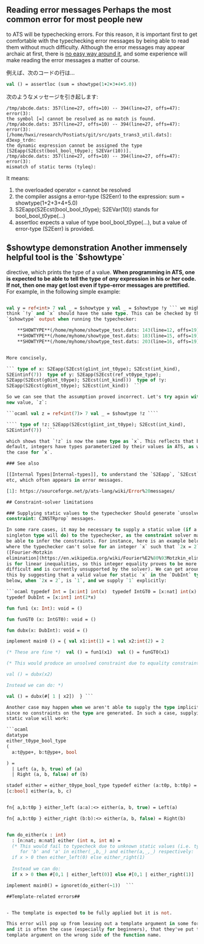 ## Reading error messages Perhaps the most common error for most people new
to ATS will be typechecking errors.  For this reason, it is important first
to get comfortable with the typechecking error messages by being able to
read them without much difficulty. Although the error messages may appear
archaic at first, there is [no easy way around
it](https://groups.google.com/d/msg/ats-lang-users/-zsdyZWglRs/SUZt89SjYNcJ),
and some experience will make reading the error messages a matter of course.

例えば、次のコードの行は...

```ocaml
val () = assertloc (sum = showtype(1+2+3+4+5.0))
```

次のようなメッセージを引き起します:

```
/tmp/abcde.dats: 357(line=27, offs=10) -- 394(line=27, offs=47): error(3):
the symbol [=] cannot be resolved as no match is found.
/tmp/abcde.dats: 357(line=27, offs=10) -- 394(line=27, offs=47): error(3):
[/home/hwxi/research/Postiats/git/src/pats_trans3_util.dats]: d3exp_trdn:
the dynamic expression cannot be assigned the type
[S2Eapp(S2Ecst(bool_bool_t0ype); S2EVar(10))].
/tmp/abcde.dats: 357(line=27, offs=10) -- 394(line=27, offs=47): error(3):
mismatch of static terms (tyleq):
```

It means:

1. the overloaded operator = cannot be resolved
2. the compiler assigns a error-type (S2Eerr) to the expression: sum =
   showtype(1+2+3+4+5.0)
3. S2Eapp(S2Ecst(bool_bool_t0ype); S2EVar(10)) stands for
   bool_bool_t0ype(...)
4. assertloc expects a value of type bool_bool_t0ype(...), but a value of
   error-type (S2Eerr) is provided.


## $showtype demonstration Another immensely helpful tool is the `$showtype`
directive, which prints the type of a value. **When programming in ATS, one
is expected to be able to tell the type of *any* expression in his or her
code. If not, then one may get lost even if type-error messages are
prettified.** For example, in the following simple example:

```ocaml val x = 7 val _ = $showtype x

val y = ref<int> 7 val _ = $showtype y val _ = $showtype !y ``` we might
think `!y` and `x` should have the same type. This can be checked by the
`$showtype` output when running the typechecker:

    **SHOWTYPE**(/home/myhome/showtype_test.dats: 143(line=12, offs=19) -- 144(line=12, offs=20)): S2Eapp(S2Ecst(g1int_int_t0ype); S2Ecst(int_kind), S2Eintinf(7))
    **SHOWTYPE**(/home/myhome/showtype_test.dats: 183(line=15, offs=19) -- 184(line=15, offs=20)): S2Eapp(S2Ecst(ref_vt0ype_type); S2Eapp(S2Ecst(g0int_t0ype); S2Ecst(int_kind)))
    **SHOWTYPE**(/home/myhome/showtype_test.dats: 203(line=16, offs=19) -- 205(line=16, offs=21)): S2Eapp(S2Ecst(g0int_t0ype); S2Ecst(int_kind))


More concisely,

``` type of x: S2Eapp(S2Ecst(g1int_int_t0ype); S2Ecst(int_kind),
S2Eintinf(7))  type of y: S2Eapp(S2Ecst(ref_vt0ype_type);
S2Eapp(S2Ecst(g0int_t0ype); S2Ecst(int_kind)))  type of !y:
S2Eapp(S2Ecst(g0int_t0ype); S2Ecst(int_kind))  ```

So we can see that the assumption proved incorrect. Let's try again with a
new value, `z`:

```ocaml val z = ref<int(7)> 7 val _ = $showtype !z ````

```` type of !z: S2Eapp(S2Ecst(g1int_int_t0ype); S2Ecst(int_kind),
S2Eintinf(7))  ```

which shows that `!z` is now the same type as `x`. This reflects that by
default, integers have types parameterized by their values in ATS, as was
the case for `x`.

### See also

[[Internal Types|Internal-types]], to understand the `S2Eapp`, `S2Ecst`,
etc, which often appears in error messages.

[1]: https://sourceforge.net/p/ats-lang/wiki/Error%20messages/

## Constraint-solver limitations

### Supplying static values to the typechecker Should generate `unsolved
constraint: C3NSTRprop` messages.

In some rare cases, it may be necessary to supply a static value (if a
singleton type will do) to the typechecker, as the constraint solver may not
be able to infer the constraints. For instance, here is an example below
where the typechecker can't solve for an integer `x` such that `2x = 2`
([Fourier-Motzkin
elimination](https://en.wikipedia.org/wiki/Fourier%E2%80%93Motzkin_elimination)
is for linear inequalities, so this integer equality proves to be more
difficult and is currently unsupported by the solver). We can get around
this by suggesting that a valid value for static `x` in the `DubInt` type
below, when `2x = 2`, is `1`, and we supply `1` explicitly:

```ocaml typedef Int = [x:int] int(x)  typedef IntGT0 = [x:nat] int(x)
typedef DubInt = [x:int] int(2*x)

fun fun1 (x: Int): void = ()

fun funGT0 (x: IntGT0): void = ()

fun dubx(x: DubInt): void = ()

implement main0 () = { val x1:int(1) = 1 val x2:int(2) = 2

(* These are fine *)  val () = fun1(x1)  val () = funGT0(x1)

(* This would produce an unsolved constraint due to equality constraint:

val () = dubx(x2)

Instead we can do: *)

val () = dubx(#[ 1 | x2])  } ```

Another case may happen when we aren't able to supply the type implicitly
since no constraints on the type are generated. In such a case, supplying a
static value will work:

```ocaml
datatype
either_t0ype_bool_type
(
  a:t@ype+, b:t@ype+, bool

) =
  | Left (a, b, true) of (a)
  | Right (a, b, false) of (b)

stadef either = either_t0ype_bool_type typedef either (a:t0p, b:t0p) =
[c:bool] either(a, b, c)


fn{ a,b:t0p } either_left (a:a):<> either(a, b, true) = Left(a)

fn{ a,b:t0p } either_right (b:b):<> either(a, b, false) = Right(b)


fun do_either(x : int)
  : [n:nat; m:nat] either (int n, int m) =
  (* This would fail to typecheck due to unknown static values (i.e. types) 
     for 'b' and 'a' in either(_,b,_) and either(a,_,_) respectively:
  if x > 0 then either_left(0) else either_right(1)                   
  
  Instead we can do:                                                    *)
  if x > 0 then #[0,1 | either_left(0)] else #[0,1 | either_right(1)]

implement main0() = ignoret(do_either(~1))  ```

##Template-related errors##


- The template is expected to be fully applied but it is not.

This error will pop up from leaving out a template argument in some form,
and it is often the case (especially for beginners), that they've put the a
template argument on the wrong side of the function name.
